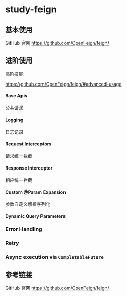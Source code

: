 # study-feign



## 基本使用

GitHub 官网 https://github.com/OpenFeign/feign/





## 进阶使用
高阶技能

https://github.com/OpenFeign/feign/#advanced-usage

#### Base Apis

公共请求

#### Logging

日志记录

#### Request Interceptors

请求统一拦截

#### Response Interceptor

相应统一拦截

#### Custom @Param Expansion

参数自定义解析序列化

#### Dynamic Query Parameters



### Error Handling



### Retry



### Async execution via `CompletableFuture`







## 参考链接
GitHub 官网 https://github.com/OpenFeign/feign/

